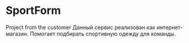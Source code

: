 # SportForm
Project from the customer
Данный сервис реализован как интернет-магазин. Помогает подбирать спортивную одежду для команды.
